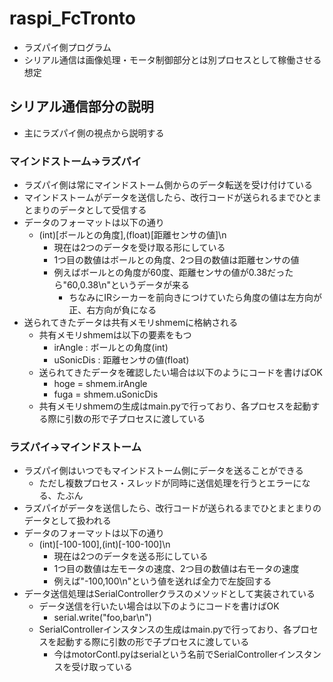 # raspi_FcTronto
- ラズパイ側プログラム
- シリアル通信は画像処理・モータ制御部分とは別プロセスとして稼働させる想定

## シリアル通信部分の説明
- 主にラズパイ側の視点から説明する
### マインドストーム→ラズパイ
- ラズパイ側は常にマインドストーム側からのデータ転送を受け付けている
- マインドストームがデータを送信したら、改行コードが送られるまでひとまとまりのデータとして受信する
- データのフォーマットは以下の通り
  - (int)[ボールとの角度],(float)[距離センサの値]\n
    - 現在は2つのデータを受け取る形にしている
    - 1つ目の数値はボールとの角度、2つ目の数値は距離センサの値
    - 例えばボールとの角度が60度、距離センサの値が0.38だったら"60,0.38\n"というデータが来る
      - ちなみにIRシーカーを前向きにつけていたら角度の値は左方向が正、右方向が負になる
- 送られてきたデータは共有メモリshmemに格納される
  - 共有メモリshmemは以下の要素をもつ
    - irAngle : ボールとの角度(int)
    - uSonicDis : 距離センサの値(float)
  - 送られてきたデータを確認したい場合は以下のようにコードを書けばOK
    - hoge = shmem.irAngle
    - fuga = shmem.uSonicDis
  - 共有メモリshmemの生成はmain.pyで行っており、各プロセスを起動する際に引数の形で子プロセスに渡している
### ラズパイ→マインドストーム
- ラズパイ側はいつでもマインドストーム側にデータを送ることができる
  - ただし複数プロセス・スレッドが同時に送信処理を行うとエラーになる、たぶん
- ラズパイがデータを送信したら、改行コードが送られるまでひとまとまりのデータとして扱われる
- データのフォーマットは以下の通り
  - (int)[-100-100],(int)[-100-100]\n
    - 現在は2つのデータを送る形にしている
    - 1つ目の数値は左モータの速度、2つ目の数値は右モータの速度
    - 例えば"-100,100\n"という値を送れば全力で左旋回する
- データ送信処理はSerialControllerクラスのメソッドとして実装されている
  - データ送信を行いたい場合は以下のようにコードを書けばOK
    - serial.write("foo,bar\n")
  - SerialControllerインスタンスの生成はmain.pyで行っており、各プロセスを起動する際に引数の形で子プロセスに渡している
    - 今はmotorContl.pyはserialという名前でSerialControllerインスタンスを受け取っている
